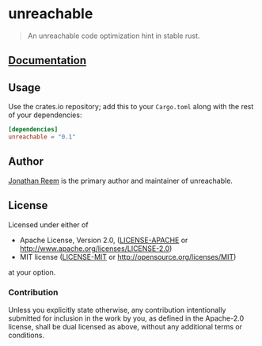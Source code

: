 # unreachable

> An unreachable code optimization hint in stable rust.

## [Documentation](https://docs.rs/unreachable/)

## Usage

Use the crates.io repository; add this to your `Cargo.toml` along
with the rest of your dependencies:

```toml
[dependencies]
unreachable = "0.1"
```

## Author

[Jonathan Reem](https://medium.com/@jreem) is the primary author and maintainer of unreachable.

## License

Licensed under either of

 * Apache License, Version 2.0, ([LICENSE-APACHE](LICENSE-APACHE) or http://www.apache.org/licenses/LICENSE-2.0)
 * MIT license ([LICENSE-MIT](LICENSE-MIT) or http://opensource.org/licenses/MIT)

at your option.

### Contribution

Unless you explicitly state otherwise, any contribution intentionally
submitted for inclusion in the work by you, as defined in the Apache-2.0
license, shall be dual licensed as above, without any additional terms or
conditions.
